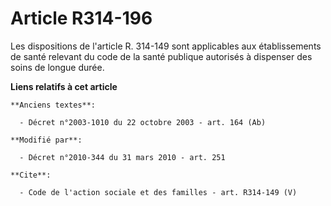 # Article R314-196

Les dispositions de l'article R. 314-149 sont applicables aux établissements de santé relevant du code de la santé publique
autorisés à dispenser des soins de longue durée.

**Liens relatifs à cet article**

	**Anciens textes**:

	  - Décret n°2003-1010 du 22 octobre 2003 - art. 164 (Ab)

	**Modifié par**:

	  - Décret n°2010-344 du 31 mars 2010 - art. 251

	**Cite**:

	  - Code de l'action sociale et des familles - art. R314-149 (V)
